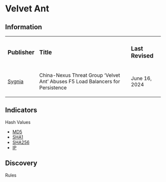 # Velvet Ant

## Information
<table>
  <tr>
    <td>
      <h3>Publisher</h3>
    </td>
    <td>
      <h3>Title</h3>
    </td>
    <td>
      <h3>Last Revised</h3>
    </td>
  </tr>
  <tr>
    <td>
      <a href="https://www.sygnia.co/blog/china-nexus-threat-group-velvet-ant/#11">Sygnia</a>
    </td>
    <td>
      <p>China-Nexus Threat Group ‘Velvet Ant’ Abuses F5 Load Balancers for Persistence</p>
    </td>
    <td>
      <p>June 16, 2024</p>
    </td>
  </tr>
</table>

## Indicators
Hash Values
- <a href="https://github.com/PudgyDragon/IOCs/blob/main/All/Velvet%20Ant/samples.md5">MD5</a>
- <a href="https://github.com/PudgyDragon/IOCs/blob/main/All/Velvet%20Ant/samples.sha1">SHA1</a>
- <a href="https://github.com/PudgyDragon/IOCs/blob/main/All/Velvet%20Ant/samples.sha256">SHA256</a>
- <a href="https://github.com/PudgyDragon/IOCs/blob/main/All/Velvet%20Ant/IPs.txt">IP</a>

## Discovery
Rules
